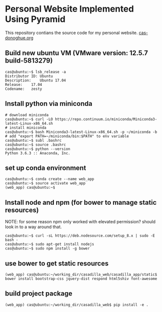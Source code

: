 # Personal Website Implemented Using Pyramid

This repository contians the source code for my personal website. 
[cas-donoghue.org](https://www.cas-donoghue.org)

## Build new ubuntu VM (VMware version: 12.5.7 build-5813279)
```
cas@ubuntu:~$ lsb_release -a
Distributor ID:	Ubuntu
Description:	Ubuntu 17.04
Release:	17.04
Codename:	zesty
```
## Install python via miniconda
```
# download miniconda
cas@ubuntu:~$ curl -LO https://repo.continuum.io/miniconda/Miniconda3-latest-Linux-x86_64.sh
# install miniconda
cas@ubuntu:~$ bash Miniconda3-latest-Linux-x86_64.sh -p ~/miniconda -b
# add "export PATH=~/miniconda/bin:$PATH" to env variable
cas@ubuntu:~$ subl .bashrc
cas@ubuntu:~$ source .bashrc
cas@ubuntu:~$ python --version
Python 3.6.3 :: Anaconda, Inc.
```

## set up conda environment
```
cas@ubuntu:~$ conda create --name web_app
cas@ubuntu:~$ source activate web_app
(web_app) cas@ubuntu:~$ 
```

## Install node and npm (for bower to manage static resources)
NOTE: for some reason npm only worked with elevated permission? should look in to a way around that. 
```
cas@ubuntu:~$ curl -sL https://deb.nodesource.com/setup_8.x | sudo -E bash -
cas@ubuntu:~$ sudo apt-get install nodejs
cas@ubuntu:~$ sudo npm install -g bower
```
## use bower to get static resources
```
(web_app) cas@ubuntu:~/working_dir/casadilla_web/casadilla_app/static$ bower install bootstrap-css jquery-dist respond html5shiv font-awesome
```
## build project package
```
(web_app) cas@ubuntu:~/working_dir/casadilla_web$ pip install -e .
```
